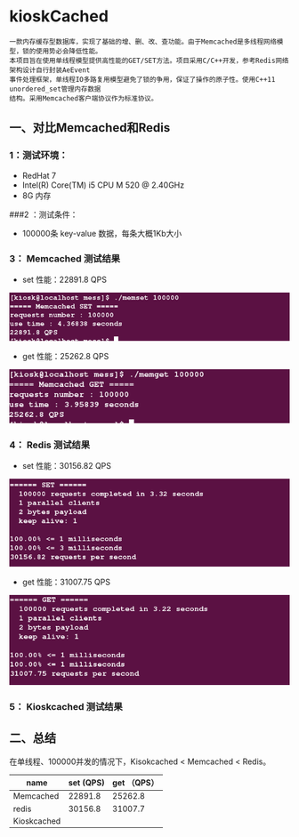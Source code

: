 # kioskCached


    一款内存缓存型数据库，实现了基础的增、删、改、查功能。由于Memcached是多线程网络模型，锁的使用势必会降低性能。
    本项目旨在使用单线程模型提供高性能的GET/SET方法。项目采用C/C++开发，参考Redis网络架构设计自行封装AeEvent
    事件处理框架，单线程IO多路复用模型避免了锁的争用，保证了操作的原子性。使用C++11 unordered_set管理内存数据
    结构。采用Memcached客户端协议作为标准协议。


## 一、对比Memcached和Redis

### 1：测试环境： 
- RedHat 7  
- Intel(R) Core(TM) i5 CPU       M 520  @ 2.40GHz
- 8G 内存

###2 ：测试条件：
- 100000条 key-value 数据，每条大概1Kb大小


### 3： Memcached 测试结果

- set 性能：22891.8 QPS

![](/image/memcached_set.png)

- get 性能：25262.8 QPS

![](/image/memcached_get.png)

### 4： Redis 测试结果

- set 性能：30156.82 QPS

![](/image/redis_set.png)

- get 性能：31007.75 QPS

![](/image/redis_get.png)


### 5： Kioskcached 测试结果




## 二、总结


在单线程、100000并发的情况下，Kisokcached < Memcached < Redis。



|name | set (QPS)| get  （QPS）| 
|---|---|---|
|Memcached|22891.8|25262.8|
|redis|30156.8|31007.7|
|Kioskcached|||
